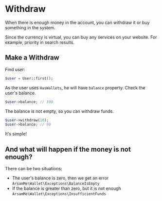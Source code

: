 # Withdraw

When there is enough money in the account, you can withdraw it or buy something in the system.

Since the currency is virtual, you can buy any services on your website.
For example, priority in search results.

## Make a Withdraw

Find user:

```php
$user = User::first(); 
```

As the user uses `HasWallets`, he will have `balance` property.
Check the user's balance.

```php
$user->balance; // 100
```

The balance is not empty, so you can withdraw funds.

```php
$user->withdraw(10); 
$user->balance; // 90
```

It's simple!

## And what will happen if the money is not enough?

There can be two situations:

- The user's balance is zero, then we get an error
  `ArsamMe\Wallet\Exceptions\BalanceIsEmpty`
- If the balance is greater than zero, but it is not enough
  `ArsamMe\Wallet\Exceptions\InsufficientFunds`
